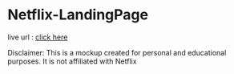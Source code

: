 # Netflix-LandingPage

live url : [click here](https://kamalu-chioma.github.io/N-LandingPage/)

Disclaimer: This is a mockup created for personal and educational purposes. It is not affiliated with Netflix
